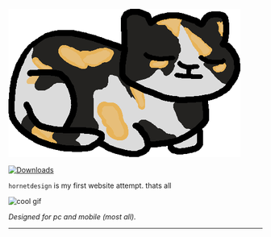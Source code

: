 ![hornet logo](images/hornet.png)

[![Downloads](http://pepy.tech/badge/stronghold)](http://pepy.tech/count/stronghold)

`hornetdesign` is my first website attempt. thats all

![cool gif](https://media.discordapp.net/attachments/486284970806083584/909724258849140756/amogus.gif)

*Designed for pc and mobile (most all).*

---


